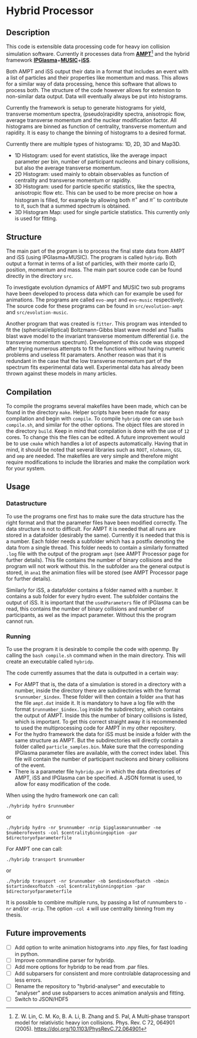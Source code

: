 # Hybrid Processor

## Description

This code is extensible data processing code for heavy ion collision simulation software. Currently it processes data from **[AMPT](https://myweb.ecu.edu/linz/ampt/)**[^1] and the hybrid framework **[IPGlasma](https://github.com/chunshen1987/ipglasma)**+**[MUSIC](https://github.com/MUSIC-fluid/MUSIC)**+**[iSS](https://github.com/chunshen1987/iSS)**.

Both AMPT and iSS output their data in a format that includes an event with a list of particles and their properties like momentum and mass. This allows for a similar way of data processing, hence this software that allows to process both. The structure of the code however allows for extension to non-similar data output. Data will eventually always be put into histograms.

Currently the framework is setup to generate histograms for yield, transverse momentum spectra, (pseudo)rapidity spectra, anisotropic flow, average transverse momentum and the nuclear modification factor. All histograms are binned as function of centrality, transverse momentum and rapidity. It is easy to change the binning of histograms to a desired format.

Currently there are multiple types of histograms: 1D, 2D, 3D and Map3D.

- 1D Histogram: used for event statistics, like the average impact parameter per bin, number of participant nucleons and binary collisions, but also the average transverse momentum.
- 2D Histogram: used mainly to obtain observables as function of centrality and transverse momentum or rapidity.
- 3D Histogram: used for particle specific statistics, like the spectra, anisotropic flow etc. This can be used to be more precise on how a histogram is filled, for example by allowing both $\pi^+$ and $\pi^-$ to contribute to it, such that a summed spectrum is obtained.
- 3D Histogram Map: used for single particle statistics. This currently only is used for fitting.

## Structure

The main part of the program is to process the final state data from AMPT and iSS (using IPGlasma+MUSIC). The program is called `hybridp`. Both output a format in terms of a list of particles, with their monte carlo ID, position, momentum and mass. The main part source code can be found directly in the directory `src`.

To investigate evolution dynamics of AMPT and MUSIC two sub programs have been developed to process data which can for example be used for animations. The programs are called `evo-ampt` and `evo-music` respectively. The source code for these programs can be found in `src/evolution-ampt` and `src/evolution-music`.

Another program that was created is `fitter`. This program was intended to fit the (spherical/elliptical) Boltzmann-Gibbs blast wave model and Tsallis blast wave model to the invariant transverse momentum differential (i.e. the transverse momentum spectrum). Development of this code was stopped after trying numerous attempts to fit the functions without having numeric problems and useless fit paramaters. Another reason was that it is redundant in the case that the low transverse momentum part of the spectrum fits experimental data well. Experimental data has already been thrown against these models in many articles.

## Compilation

To compile the programs several makefiles have been made, which can be found in the directory `make`. Helper scripts have been made for easy compilation and begin with `compile`. To compile `hybridp` one can use `bash compile.sh`, and similar for the other options. The object files are stored in the directory `build`. Keep in mind that compilation is done with the use of `12` cores. To change this the files can be edited. A future improvement would be to use `cmake` which handles a lot of aspects automatically. Having that in mind, it should be noted that several libraries such as `ROOT`, `nlohmann`, `GSL` and `omp` are needed. The makefiles are very simple and therefore might require modifications to include the libraries and make the compilation work for your system.

## Usage

### Datastructure

To use the programs one first has to make sure the data structure has the right format and that the parameter files have been modified correctly. The data structure is not to difficult. For AMPT it is needed that all runs are stored in a datafolder (desirably the same). Currently it is needed that this is a number. Each folder needs a subfolder which has a postfix denoting the data from a single thread. This folder needs to contain a similarly formatted `.log` file with the output of the program `ampt` (see AMPT Processor page for further details). This file contains the number of binary collisions and the program will not work without this. In the subfolder `ana` the general output is stored, in `ana1` the animation files will be stored (see AMPT Processor page for further details).

Similarly for iSS, a datafolder contains a folder named with a number. It contains a sub folder for every hydro event. The subfolder contains the output of iSS. It is important that the `usedParameters` file of IPGlasma can be read, this contains the number of binary collisions and number of participants, as wel as the impact parameter. Without this the program cannot run.

### Running

To use the program it is desirable to compile the code with openmp. By calling the `bash compile.sh` command when in the main directory. This will create an executable called `hybridp`.

The code currently assumes that the data is outputted in a certain way:

- For AMPT that is, the data of a simulation is stored in a directory with a number, inside the directory there are subdirectories with the format `$runnumber_$index`. These folder will then contain a folder `ana` that has the file `ampt.dat` inside it. It is mandatory to have a log file with the format `$runnumber_$index.log` inside the subdirectory, which contains the output of AMPT. Inside this the number of binary collisions is listed, which is important. To get this correct straight away it is recommended to used the multiprocessing code for AMPT in my other repositery.
- For the hydro framework the data for iSS must be inside a folder with the same structure as AMPT. But the subdirectories will directly contain a folder called `particle_samples.bin`. Make sure that the corresponding IPGlasma parameter files are available, with the correct index label. This file will contain the number of participant nucleons and binary collisions of the event.
- There is a parameter file `hybridp.par` in which the data directories of AMPT, iSS and IPGlasma can be specified. A JSON format is used, to allow for easy modification of the code.

When using the hydro framework one can call:

```
./hybridp hydro $runnumber
```

or

```
./hybridp hydro -nr $runnumber -nrip $ipglasmarunnumber -ne $numberofevents -col $centralitybinningoption -par $directoryofparameterfile
```

For AMPT one can call:

```
./hybridp transport $runnumber
```

or

```
./hybridp transport -nr $runnumber -nb $endindexofbatch -nbmin $startindexofbatch -col $centralitybinningoption -par $directoryofparameterfile
```

It is possible to combine multiple runs, by passing a list of runnumbers to `-nr` and/or `-nrip`. The option `-col 4` will use centrality binning from my thesis.

## Future improvements

- [ ] Add option to write animation histograms into .npy files, for fast loading in python.
- [ ] Improve commandline parser for hybridp.
- [ ] Add more options for hybridp to be read from .par files.
- [ ] Add subparsers for consistent and more controlable dataprocessing and less errors.
- [ ] Rename the repository to "hybrid-analyser" and executable to "analyser" and use subparsers to acces animation analysis and fitting.
- [ ] Switch to JSON/HDF5

[^1]: Z. W. Lin, C. M. Ko, B. A. Li, B. Zhang and S. Pal, A Multi-phase transport model for relativistic heavy ion collisions. Phys. Rev. C 72, 064901 (2005). https://doi.org/10.1103/PhysRevC.72.064901
